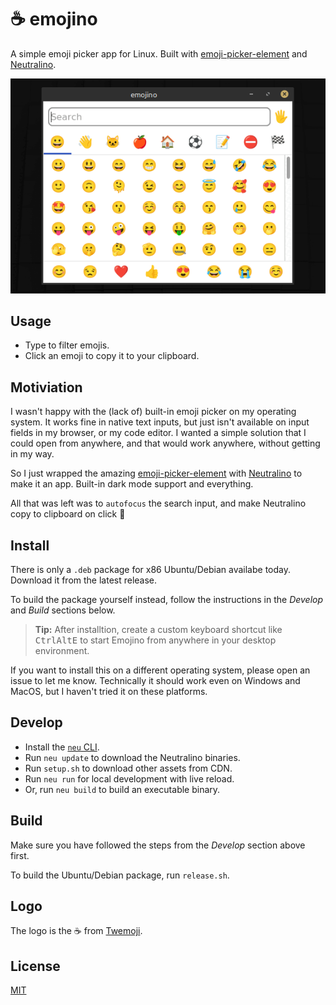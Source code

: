 # ☕️ emojino

A simple emoji picker app for Linux. Built with [emoji-picker-element](https://github.com/nolanlawson/emoji-picker-element) and [Neutralino](https://neutralino.js.org/).

![Demo](demo.gif)

## Usage

- Type to filter emojis.
- Click an emoji to copy it to your clipboard.

## Motiviation

I wasn't happy with the (lack of) built-in emoji picker on my operating system. It works fine in native text inputs, but just isn't available on input fields in my browser, or my code editor. I wanted a simple solution that I could open from anywhere, and that would work anywhere, without getting in my way.

So I just wrapped the amazing [emoji-picker-element](https://github.com/nolanlawson/emoji-picker-element) with [Neutralino](https://neutralino.js.org/) to make it an app. Built-in dark mode support and everything.

All that was left was to `autofocus` the search input, and make Neutralino copy to clipboard on click 🏁

## Install

There is only a `.deb` package for x86 Ubuntu/Debian availabe today. Download it from the latest release.

To build the package yourself instead, follow the instructions in the _Develop_ and _Build_ sections below.

> **Tip:** After installtion, create a custom keyboard shortcut like <kbd>Ctrl</kbd><kbd>Alt</kbd><kbd>E</kbd> to start Emojino from anywhere in your desktop environment.

If you want to install this on a different operating system, please open an issue to let me know. Technically it should work even on Windows and MacOS, but I haven't tried it on these platforms.


## Develop

- Install the [`neu` CLI](https://neutralino.js.org/docs/cli/neu-cli).
- Run `neu update` to download the Neutralino binaries.
- Run `setup.sh` to download other assets from CDN.
- Run `neu run` for local development with live reload.
- Or, run `neu build` to build an executable binary.

## Build

Make sure you have followed the steps from the _Develop_ section above first.

To build the Ubuntu/Debian package, run `release.sh`.

## Logo

The logo is the ☕️ from [Twemoji](https://emojipedia.org/twitter/twemoji-15.0.3/hot-beverage).

## License

[MIT](LICENSE)
